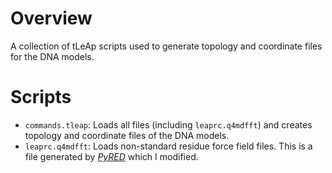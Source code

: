 # Overview 

A collection of tLeAp scripts used to generate topology and coordinate files for the DNA models.

# Scripts

* `commands.tleap`: Loads all files (including `leaprc.q4mdfft`) and creates topology and coordinate files of the DNA models.
* `leaprc.q4mdfft`: Loads non-standard residue force field files. This is a file generated by <cite>[PyRED][1]</cite> which I modified.

[1]: https://upjv.q4md-forcefieldtools.org/REDServer-Development/
